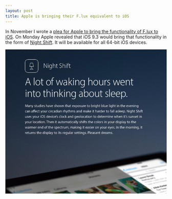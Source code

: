 ```yaml
---
layout: post
title: Apple is bringing their F.lux equivalent to iOS
---
```


In November I wrote a [plea for Apple to bring the functionality of F.lux to iOS](http://chrisltd.com/blog/2015/11/apple-bring-flux-ios/). On Monday Apple revealed that iOS 9.3 would bring that functionality in the form of [Night Shift](http://www.macrumors.com/2016/01/11/apple-ios-9-3-night-shift/). It will be available for all 64-bit iOS devices.

[![Night Shift Promo](/blog/images/2016/01/ios-night-shift.png)](http://www.apple.com/ios/preview/)